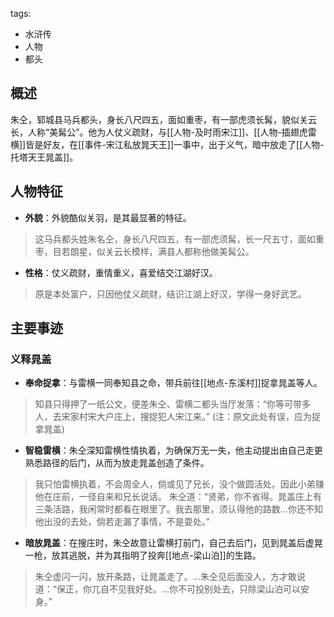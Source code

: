 tags:
  - 水浒传
  - 人物
  - 都头

## 概述
朱仝，郓城县马兵都头，身长八尺四五，面如重枣，有一部虎须长髯，貌似关云长，人称“美髯公”。他为人仗义疏财，与[[人物-及时雨宋江]]、[[人物-插翅虎雷横]]皆是好友，在[[事件-宋江私放晁天王]]一事中，出于义气，暗中放走了[[人物-托塔天王晁盖]]。

## 人物特征
- **外貌**：外貌酷似关羽，是其最显著的特征。
> 这马兵都头姓朱名仝，身长八尺四五，有一部虎须髯，长一尺五寸，面如重枣，目若朗星，似关云长模样，满县人都称他做美髯公。

- **性格**：仗义疏财，重情重义，喜爱结交江湖好汉。
> 原是本处富户，只因他仗义疏财，结识江湖上好汉，学得一身好武艺。

## 主要事迹
### 义释晁盖
- **奉命捉拿**：与雷横一同奉知县之命，带兵前往[[地点-东溪村]]捉拿晁盖等人。
> 知县只得押了一纸公文，便差朱仝、雷横二都头当厅发落：“你等可带多人，去宋家村宋大户庄上，搜捉犯人宋江来。” (注：原文此处有误，应为捉拿晁盖)

- **智稳雷横**：朱仝深知雷横性情执着，为确保万无一失，他主动提出由自己走更熟悉路径的后门，从而为放走晁盖创造了条件。
> 我只怕雷横执着，不会周全人，倘或见了兄长，没个做圆活处。因此小弟赚他在庄前，一径自来和兄长说话。
> 朱仝道：“贤弟，你不省得。晁盖庄上有三条活路，我闲常时都看在眼里了。我去那里，须认得他的路数...你还不知他出没的去处，倘若走漏了事情，不是耍处。”

- **暗放晁盖**：在搜庄时，朱仝故意让雷横打前门，自己去后门，见到晁盖后虚晃一枪，放其逃脱，并为其指明了投奔[[地点-梁山泊]]的生路。
> 朱仝虚闪一闪，放开条路，让晁盖走了。...朱仝见后面没人，方才敢说道：“保正，你兀自不见我好处。...你不可投别处去，只除梁山泊可以安身。”
